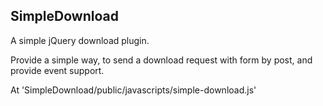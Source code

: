 SimpleDownload
---

A simple jQuery download plugin.

Provide a simple way, to send a download request with form by post, and provide event support.

At 'SimpleDownload/public/javascripts/simple-download.js'
